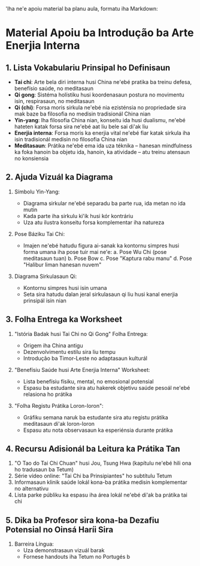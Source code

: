'Iha ne'e apoiu material ba planu aula, formatu iha Markdown:

# Material Apoiu ba Introdução ba Arte Enerjia Interna

## 1. Lista Vokabulariu Prinsipal ho Definisaun

- **Tai chi**: Arte bela diri interna husi China ne'ebé pratika ba treinu defesa, benefísio saúde, no meditasaun
- **Qi gong**: Sistéma holístiku husi koordenasaun postura no movimentu isin, respirasaun, no meditasaun
- **Qi (chi)**: Forsa moris sirkula ne'ebé nia ezisténsia no propriedade sira mak baze ba filosofia no medisin tradisionál China nian
- **Yin-yang**: Iha filosofia China nian, konseitu ida husi dualismu, ne'ebé hateten katak forsa sira ne'ebé aat liu bele sai di'ak liu
- **Enerjia interna**: Forsa moris ka enerjia vital ne'ebé fiar katak sirkula iha isin tradisionál medisin no filosofia China nian
- **Meditasaun**: Prátika ne'ebé ema ida uza téknika – hanesan mindfulness ka foka hanoin ba objetu ida, hanoin, ka atividade – atu treinu atensaun no konsiensia

## 2. Ajuda Vizuál ka Diagrama

1. Símbolu Yin-Yang:
   - Diagrama sirkular ne'ebé separadu ba parte rua, ida metan no ida mutin
   - Kada parte iha sirkulu ki'ik husi kór kontráriu
   - Uza atu ilustra konseitu forsa komplementar iha natureza

2. Pose Báziku Tai Chi:
   - Imajen ne'ebé hatudu figura ai-sanak ka kontornu simpres husi forma umana iha pose tuir mai ne'e:
     a. Pose Wu Chi (pose meditasaun tuan)
     b. Pose Bow
     c. Pose "Kaptura rabu manu"
     d. Pose "Halibur liman hanesan nuvem"

3. Diagrama Sirkulasaun Qi:
   - Kontornu simpres husi isin umana
   - Seta sira hatudu dalan jeral sirkulasaun qi liu husi kanal enerjia prinsipál isin nian

## 3. Folha Entrega ka Worksheet

1. "Istória Badak husi Tai Chi no Qi Gong" Folha Entrega:
   - Origem iha China antigu
   - Dezenvolvimentu estilu sira liu tempu
   - Introdução ba Timor-Leste no adaptasaun kulturál

2. "Benefísiu Saúde husi Arte Enerjia Interna" Worksheet:
   - Lista benefísiu físiku, mental, no emosional potensial
   - Espasu ba estudante sira atu hakerek objetivu saúde pesoál ne'ebé relasiona ho prátika

3. "Folha Registu Prátika Loron-loron":
   - Gráfiku semana naruk ba estudante sira atu registu prátika meditasaun di'ak loron-loron
   - Espasu atu nota observasaun ka esperiénsia durante prátika

## 4. Recursu Adisionál ba Leitura ka Prátika Tan

1. "O Tao do Tai Chi Chuan" husi Jou, Tsung Hwa (kapítulu ne'ebé hili ona ho tradusaun ba Tetum)
2. Série vídeo online: "Tai Chi ba Prinsipiantes" ho subtítulu Tetum
3. Informasaun klinik saúde lokál kona-ba prátika medisin komplementar no alternativu
4. Lista parke públiku ka espasu iha área lokál ne'ebé di'ak ba prátika tai chi

## 5. Dika ba Profesor sira kona-ba Dezafiu Potensial no Oinsá Haríi Sira

1. Barreira Língua:
   - Uza demonstrasaun vizuál barak
   - Fornese handouts iha Tetum no Portugés b